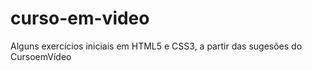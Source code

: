 # curso-em-video
 Alguns exercícios iniciais em HTML5 e CSS3, a partir das sugesões do CursoemVídeo
